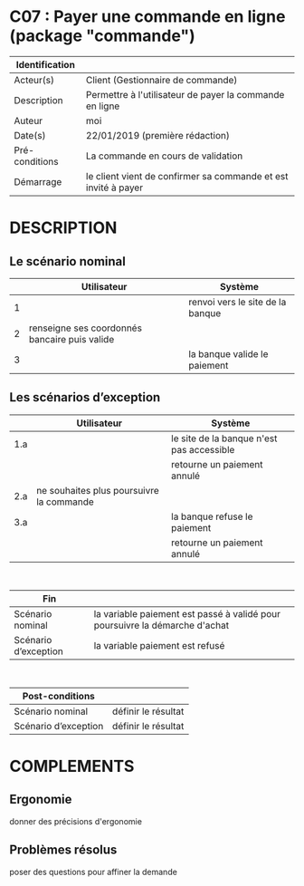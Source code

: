 # C07 : Payer une commande en ligne (package "commande")

|Identification | |
|-|-|
|Acteur(s) | Client (Gestionnaire de commande) |
|Description | Permettre à l'utilisateur de payer la commande en ligne |
|Auteur | moi |
|Date(s) | 22/01/2019 (première rédaction) |
|Pré-conditions | La commande en cours de validation |
|Démarrage | le client vient de confirmer sa commande et est invité à payer |

# DESCRIPTION

## Le scénario nominal
||Utilisateur|Système|
|-|-|-|
|1| | renvoi vers le site de la banque |
|2| renseigne ses coordonnés bancaire puis valide |  |
|3| | la banque valide le paiement |

## Les scénarios d’exception

||Utilisateur|Système|
|-|-|-|
|1.a|  | le site de la banque n'est pas accessible |
||  | retourne un paiement annulé |
|2.a| ne souhaites plus poursuivre la commande |  |
|3.a|  | la banque refuse le paiement |
||  | retourne un paiement annulé |

<br/>

|Fin||
|-|-|
|Scénario nominal | la variable paiement est passé à validé pour poursuivre la démarche d'achat |
|Scénario d’exception | la variable paiement est refusé |

<br/>

|Post-conditions||
|-|-
|Scénario nominal | définir le résultat|
|Scénario d’exception | définir le résultat|

# COMPLEMENTS

## Ergonomie 

donner des précisions d'ergonomie

## Problèmes résolus 

poser des questions pour affiner la demande